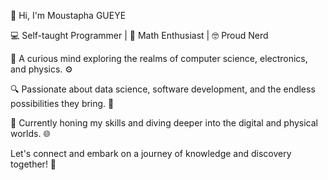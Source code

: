 👋 Hi, I'm Moustapha GUEYE

💻 Self-taught Programmer | 🧮 Math Enthusiast | 🤓 Proud Nerd

🌌 A curious mind exploring the realms of computer science, electronics, and physics. ⚙️

🔍 Passionate about data science, software development, and the endless possibilities they bring. 🌟

🔧 Currently honing my skills and diving deeper into the digital and physical worlds. 🌐

Let's connect and embark on a journey of knowledge and discovery together! 🚀

